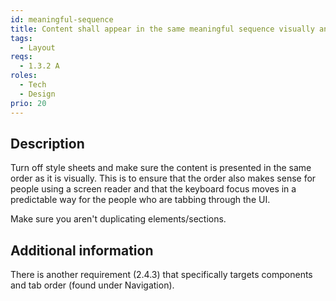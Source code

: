 ```yaml
---
id: meaningful-sequence
title: Content shall appear in the same meaningful sequence visually and in the source file
tags:
  - Layout
reqs:
  - 1.3.2 A
roles:
  - Tech
  - Design
prio: 20
---
```


## Description

Turn off style sheets and make sure the content is presented in the same order as it is visually. This is to ensure that the order also makes sense for people using a screen reader and that the keyboard focus moves in a predictable way for the people who are tabbing through the UI.

Make sure you aren't duplicating elements/sections.

## Additional information

There is another requirement (2.4.3) that specifically targets components and tab order (found under Navigation).

